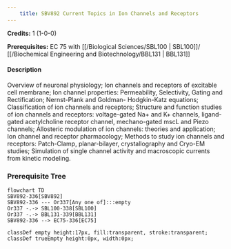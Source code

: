 ```yaml
---
    title: SBV892 Current Topics in Ion Channels and Receptors
---
```

**Credits:** 1 (1-0-0)



**Prerequisites:** EC 75 with [[/Biological Sciences/SBL100 | SBL100]]/ [[/Biochemical Engineering and Biotechnology/BBL131 | BBL131]]

#### Description 
Overview of neuronal physiology; Ion channels and receptors of excitable cell membrane; Ion channel properties: Permeability, Selectivity, Gating and Rectification; Nernst-Plank and Goldman- Hodgkin-Katz equations; Classification of ion channels and receptors; Structure and function studies of ion channels and receptors: voltage-gated Na+ and K+ channels, ligand-gated acetylcholine receptor channel, mechano-gated mscL and Piezo channels; Allosteric modulation of ion channels: theories and application; Ion channel and receptor pharmacology; Methods to study ion channels and receptors: Patch-Clamp, planar-bilayer, crystallography and Cryo-EM studies; Simulation of single channel activity and macroscopic currents from kinetic modeling.

### Prerequisite Tree

```mermaid
flowchart TD
SBV892-336[SBV892]
SBV892-336 --- Or337[Any one of]:::empty
Or337 -.-> SBL100-338[SBL100]
Or337 -.-> BBL131-339[BBL131]
SBV892-336 --> EC75-336[EC75]

classDef empty height:17px, fill:transparent, stroke:transparent;
classDef trueEmpty height:0px, width:0px;
```